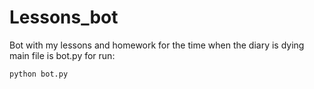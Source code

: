 # Lessons_bot
Bot with my lessons and homework for the time when the diary is dying
main file is bot.py
for run:
```py
python bot.py
```

